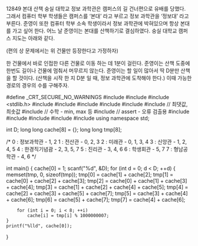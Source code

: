 12849 본대 산책
숭실 대학교 정보 과학관은  캠퍼스의 길 건너편으로 유배를 당했다. 그래서 컴퓨터 학부 학생들은 캠퍼스를 ‘본대’ 라고 부르고 정보 과학관을 ‘정보대’ 라고 부른다. 
준영이 또한 컴퓨터 학부 소속 학생이라서 정보 과학관에 박혀있으며 항상 본대를 가고 싶어 한다. 어느 날 준영이는 본대를 산책하기로 결심하였다.
숭실 대학교 캠퍼스 지도는 아래와 같다.

(편의 상 문제에서는 위 건물만 등장한다고 가정하자)

한 건물에서 바로 인접한 다른 건물로 이동 하는 데 1분이 걸린다. 준영이는 산책 도중에 한번도 길이나 건물에 멈춰서 머무르지 않는다. 
준영이는 할 일이 많아서 딱 D분만 산책을 할 것이다. (산책을 시작 한 지 D분 일 때, 정보 과학관에 도착해야 한다.) 이때 가능한 경로의 경우의 수를 구해주자.



#define _CRT_SECURE_NO_WARNINGS
#include <numeric>
#include <cstdio>
#include <stdlib.h>
#include <iostream>
#include <cstring>
#include <string>
#include <algorithm>
#include <vector>
#include <climits>   // 최댓값, 최솟값
#include <cmath>   // 수학 - min, max 등
#include <cassert>   // assert - 오류 검출용
#include <queue>
#include <stack>
#include <deque>
#include <map>
#include <set>
using namespace std;

int D;
long long cache[8] = {};
long long tmp[8];

/*
0 : 정보과학관 - 1, 2
1 : 전산관 - 0, 2, 3
2 : 미래관 - 0, 1, 3, 4
3 : 신앙관 - 1, 2, 4, 5
4 : 한경직기념괌 - 2, 3, 5, 7
5 : 진리관 - 3, 4, 6
6 : 학생회관 - 5, 7
7 : 형남공학관 - 4, 6
*/

int main() {
	cache[0] = 1;
	scanf("%d", &D);
	for (int d = 0; d < D; ++d) {
		memset(tmp, 0, sizeof(tmp));
		tmp[0] = cache[1] + cache[2];
		tmp[1] = cache[0] + cache[2] + cache[3];
		tmp[2] = cache[0] + cache[1] + cache[3] + cache[4];
		tmp[3] = cache[1] + cache[2] + cache[4] + cache[5];
		tmp[4] = cache[2] + cache[3] + cache[5] + cache[7];
		tmp[5] = cache[3] + cache[4] + cache[6];
		tmp[6] = cache[5] + cache[7];
		tmp[7] = cache[4] + cache[6];

		for (int i = 0; i < 8; ++i)
			cache[i] = tmp[i] % 1000000007;
	}
	printf("%lld", cache[0]);
}
